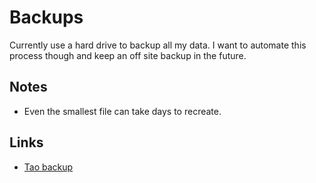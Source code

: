 # Backups
Currently use a hard drive to backup all my data. I want to automate this process though and keep an off site backup in the future.

## Notes
- Even the smallest file can take days to recreate.

## Links
- [Tao backup](http://taobackup.com/)